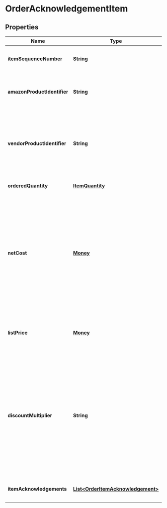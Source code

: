 
# OrderAcknowledgementItem

## Properties
Name | Type | Description | Notes
------------ | ------------- | ------------- | -------------
**itemSequenceNumber** | **String** | Line item sequence number for the item. |  [optional]
**amazonProductIdentifier** | **String** | Amazon Standard Identification Number (ASIN) of an item. |  [optional]
**vendorProductIdentifier** | **String** | The vendor selected product identification of the item. Should be the same as was sent in the purchase order. |  [optional]
**orderedQuantity** | [**ItemQuantity**](ItemQuantity.md) | The quantity of this item ordered. | 
**netCost** | [**Money**](Money.md) | The cost to Amazon, which should match the cost on the invoice. This is a required field. If this is left blank the file will reject in Amazon systems. Price information should not be zero or negative. Indicates a net unit price. | 
**listPrice** | [**Money**](Money.md) | The list price. This is required only if a vendor sells books with a list price. |  [optional]
**discountMultiplier** | **String** | The discount multiplier that should be applied to the price if a vendor sells books with a list price. This is a multiplier factor to arrive at a final discounted price. A multiplier of .90 would be the factor if a 10% discount is given. |  [optional]
**itemAcknowledgements** | [**List&lt;OrderItemAcknowledgement&gt;**](OrderItemAcknowledgement.md) | This is used to indicate acknowledged quantity. | 



